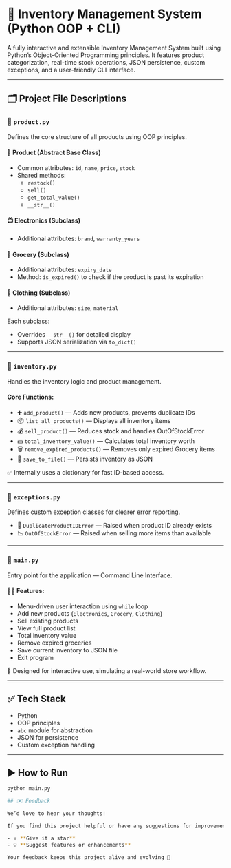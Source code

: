 # 🧾 Inventory Management System (Python OOP + CLI)

A fully interactive and extensible Inventory Management System built using Python’s Object-Oriented Programming principles. It features product categorization, real-time stock operations, JSON persistence, custom exceptions, and a user-friendly CLI interface.

---

## 🗂 Project File Descriptions

### 📁 `product.py`
Defines the core structure of all products using OOP principles.

#### 🧱 Product (Abstract Base Class)
- Common attributes: `id`, `name`, `price`, `stock`
- Shared methods: 
  - `restock()`
  - `sell()`
  - `get_total_value()`
  - `__str__()`

#### 📺 Electronics (Subclass)
- Additional attributes: `brand`, `warranty_years`

#### 🥫 Grocery (Subclass)
- Additional attributes: `expiry_date`
- Method: `is_expired()` to check if the product is past its expiration

#### 👗 Clothing (Subclass)
- Additional attributes: `size`, `material`

Each subclass:
- Overrides `__str__()` for detailed display
- Supports JSON serialization via `to_dict()`

---

### 📁 `inventory.py`
Handles the inventory logic and product management.

#### Core Functions:
- ➕ `add_product()` — Adds new products, prevents duplicate IDs
- 📦 `list_all_products()` — Displays all inventory items
- 💰 `sell_product()` — Reduces stock and handles OutOfStockError
- 💵 `total_inventory_value()` — Calculates total inventory worth
- 🗑 `remove_expired_products()` — Removes only expired Grocery items
- 💾 `save_to_file()` — Persists inventory as JSON

✅ Internally uses a dictionary for fast ID-based access.

---

### 📁 `exceptions.py`
Defines custom exception classes for clearer error reporting.

- 🚫 `DuplicateProductIDError` — Raised when product ID already exists
- 📉 `OutOfStockError` — Raised when selling more items than available

---

### 📁 `main.py`
Entry point for the application — Command Line Interface.

#### 👨‍💻 Features:
- Menu-driven user interaction using `while` loop
- Add new products (`Electronics`, `Grocery`, `Clothing`)
- Sell existing products
- View full product list
- Total inventory value
- Remove expired groceries
- Save current inventory to JSON file
- Exit program

🎯 Designed for interactive use, simulating a real-world store workflow.

---

## ✅ Tech Stack
- Python 
- OOP principles
- `abc` module for abstraction
- JSON for persistence
- Custom exception handling

---

## ▶️ How to Run

```bash
python main.py

## ✉️ Feedback

We’d love to hear your thoughts!

If you find this project helpful or have any suggestions for improvement:

- ⭐ **Give it a star**
- 💡 **Suggest features or enhancements**

Your feedback keeps this project alive and evolving 🚀

